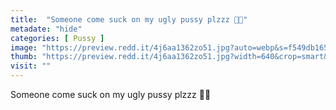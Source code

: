 ```yaml
---
title:  "Someone come suck on my ugly pussy plzzz 🥺🥺"
metadate: "hide"
categories: [ Pussy ]
image: "https://preview.redd.it/4j6aa1362zo51.jpg?auto=webp&s=f549db165efcac94265fbbcc3eda539ace3d7a4d"
thumb: "https://preview.redd.it/4j6aa1362zo51.jpg?width=640&crop=smart&auto=webp&s=4f086c71dc3d54673f96a7cf7a7d4fde93f04e46"
visit: ""
---
```

Someone come suck on my ugly pussy plzzz 🥺🥺

